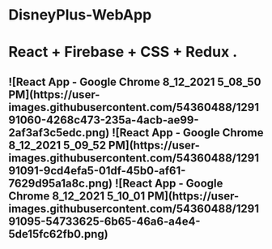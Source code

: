 # DisneyPlus-WebApp
<h1>React + Firebase + CSS + Redux . </h1> 
<h2>![React App - Google Chrome 8_12_2021 5_08_50 PM](https://user-images.githubusercontent.com/54360488/129191060-4268c473-235a-4acb-ae99-2af3af3c5edc.png)
![React App - Google Chrome 8_12_2021 5_09_52 PM](https://user-images.githubusercontent.com/54360488/129191091-9cd4efa5-01df-45b0-af61-7629d95a1a8c.png)
![React App - Google Chrome 8_12_2021 5_10_01 PM](https://user-images.githubusercontent.com/54360488/129191095-54733625-6b65-46a6-a4e4-5de15fc62fb0.png)</h2>

